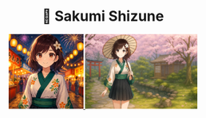 <h1 align="center">🌸 Sakumi Shizune</h1>

<div align="center">
  <a href="https://raw.githubusercontent.com/DxrRin/ai_source/refs/heads/Sakumi_Shizune/image/sakumi_avatar.webp" target="_blank">
    <img src="image/aiko_avatar.webp" width="150"/>
  </a>
  <a href="https://raw.githubusercontent.com/DxrRin/ai_source/refs/heads/Aiko_Shirasaki/image/aiko_background.webp" target="_blank">
    <img src="image/aiko_background.webp" width="225"/>
  </a>
</div>

